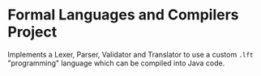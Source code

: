 # Formal Languages and Compilers Project


Implements a Lexer, Parser, Validator and Translator to use a custom `.lft` "programming" language which can be compiled into Java code.
